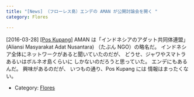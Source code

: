 ```yaml
---
title: "[News] （フローレス島）エンデの AMAN が公開討論会を開く "
category: Flores

---
```


[2016-03-28] [[Pos Kupang]](http://kupang.tribunnews.com/2016/03/29/aman-ende-gelar-diskusi-publik)  AMAN は「インドネシアのアダット共同体連盟」
(Aliansi Masyarakat Adat Nusantara) （たぶん NGO）の略名だ。
インドネシア全体にネットワークがあると聞いていたのだが、
どうせ、ジャワやスマトラあるいはボルネオ島くらいに
しかないのだろうと思っていた。
エンデにもあるんだ。
興味があるのだが、
いつもの通り、Pos Kupang には
情報はまったくない。

- Category: [Flores](categories.html#Flores)

